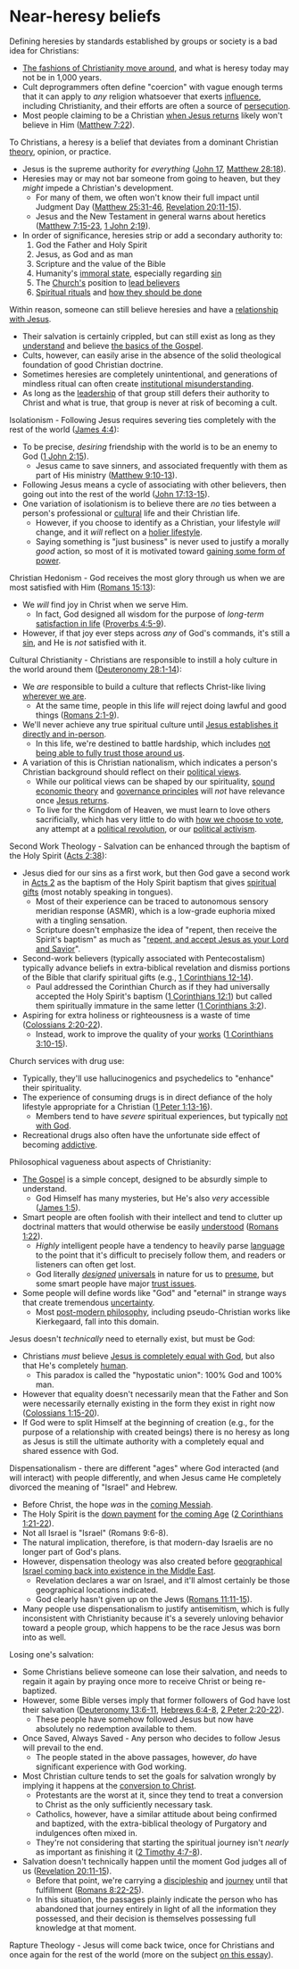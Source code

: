 
# Near-heresy beliefs

Defining heresies by standards established by groups or society is a bad idea for Christians:

- [The fashions of Christianity move around](history-church.md), and what is heresy today may not be in 1,000 years.
- Cult deprogrammers often define "coercion" with vague enough terms that it can apply to *any* religion whatsoever that exerts [influence](power-influence.md), including Christianity, and their efforts are often a source of [persecution](hardship-persecution-church.md).
- Most people claiming to be a Christian [when Jesus returns](jesus-returns.md) likely won't believe in Him ([Matthew 7:22](https://biblehub.com/matthew/7-22.htm)).

To Christians, a heresy is a belief that deviates from a dominant Christian [theory](values.md), opinion, or practice.

- Jesus is the supreme authority for *everything* ([John 17](https://biblehub.com/bsb/john/17.htm), [Matthew 28:18](https://biblehub.com/matthew/28-18.htm)).
- Heresies may or may not bar someone from going to heaven, but they *might* impede a Christian's development.
  - For many of them, we often won't know their full impact until Judgment Day ([Matthew 25:31-46](https://biblehub.com/bsb/matthew/25.htm), [Revelation 20:11-15](https://biblehub.com/bsb/revelation/20.htm)).
  - Jesus and the New Testament in general warns about heretics ([Matthew 7:15-23](https://biblehub.com/bsb/matthew/7.htm), [1 John 2:19](https://biblehub.com/1_john/2-19.htm)).
- In order of significance, heresies strip or add a secondary authority to:
  1. God the Father and Holy Spirit
  2. Jesus, as God and as man
  3. Scripture and the value of the Bible
  4. Humanity's [immoral state](morality.md), especially regarding [sin](morality-sins.md)
  5. The [Church's](church.md) position to [lead believers](spiritual-discipleship.md)
  6. [Spiritual rituals](spiritual-exercises.md) and [how they should be done](mgmt-church.md)

Within reason, someone can still believe heresies and have a [relationship with Jesus](identity.md).

- Their salvation is certainly crippled, but can still exist as long as they [understand](understanding.md) and believe [the basics of the Gospel](jesus-gospel.md).
- Cults, however, can easily arise in the absence of the solid theological foundation of good Christian doctrine.
- Sometimes heresies are completely unintentional, and generations of mindless ritual can often create [institutional misunderstanding](mgmt-badsystems.md).
- As long as the [leadership](mgmt-church.md) of that group still defers their authority to Christ and what is true, that group is never at risk of becoming a cult.

Isolationism - Following Jesus requires severing ties completely with the rest of the world ([James 4:4](https://biblehub.com/james/4-4.htm)):

- To be precise, *desiring* friendship with the world is to be an enemy to God ([1 John 2:15](https://biblehub.com/1_john/2-15.htm)).
  - Jesus came to save sinners, and associated frequently with them as part of His ministry ([Matthew 9:10-13](https://biblehub.com/bsb/matthew/9.htm)).
- Following Jesus means a cycle of associating with other believers, then going out into the rest of the world ([John 17:13-15](https://biblehub.com/bsb/john/17.htm)).
- One variation of isolationism is to believe there are *no* ties between a person's professional or [cultural](people-culture.md) life and their Christian life.
  - However, if you choose to identify as a Christian, your lifestyle *will* change, and it *will* reflect on a [holier lifestyle](morality-sins.md).
  - Saying something is "just business" is never used to justify a morally *good* action, so most of it is motivated toward [gaining some form of power](power-types.md).

Christian Hedonism - God receives the most glory through us when we are most satisfied with Him ([Romans 15:13](https://biblehub.com/romans/15-13.htm)):

- We *will* find joy in Christ when we serve Him.
  - In fact, God designed all wisdom for the purpose of *long-term* [satisfaction in life](success-1_why.md) ([Proverbs 4:5-9](https://biblehub.com/bsb/proverbs/4.htm)).
- However, if that joy ever steps across *any* of God's commands, it's still a [sin](morality-sins.md), and He is *not* satisfied with it.

Cultural Christianity - Christians are responsible to instill a holy culture in the world around them ([Deuteronomy 28:1-14](https://biblehub.com/bsb/deuteronomy/28.htm)):

- We *are* responsible to build a culture that reflects Christ-like living [wherever we are](https://theologos.site/devotion-chaos/).
  - At the same time, people in this life *will* reject doing lawful and good things ([Romans 2:1-9](https://biblehub.com/bsb/romans/2.htm)).
- We'll never achieve any true spiritual culture until [Jesus establishes it directly and in-person](https://theologos.site/millennium/).
  - In this life, we're destined to battle hardship, which includes [not being able to fully trust those around us](hardship-persecution-church.md).
- A variation of this is Christian nationalism, which indicates a person's Christian background should reflect on their [political views](politics-conservativeliberal.md).
  - While our political views can be shaped by our spirituality, [sound economic theory](economics.md) and [governance principles](legal-doctrines.md) will *not* have relevance once [Jesus returns](jesus-returns.md).
  - To live for the Kingdom of Heaven, we must learn to love others sacrificially, which has very little to do with [how we choose to vote](politics-systems.md), any attempt at a [political revolution](people-conflicts-war-why.md), or our [political activism](culture-cults.md).

Second Work Theology - Salvation can be enhanced through the baptism of the Holy Spirit ([Acts 2:38](https://biblehub.com/acts/2-38.htm)):

- Jesus died for our sins as a first work, but then God gave a second work in [Acts 2](https://biblehub.com/bsb/acts/2.htm) as the baptism of the Holy Spirit baptism that gives [spiritual gifts](spiritual-gifts.md) (most notably speaking in tongues).
  - Most of their experience can be traced to autonomous sensory meridian response (ASMR), which is a low-grade euphoria mixed with a tingling sensation.
  - Scripture doesn't emphasize the idea of "repent, then receive the Spirit's baptism" as much as "[repent, and accept Jesus as your Lord and Savior](jesus-gospel.md)".
- Second-work believers (typically associated with Pentecostalism) typically advance beliefs in extra-biblical revelation and dismiss portions of the Bible that clarify spiritual gifts (e.g., [1 Corinthians 12-14](https://biblehub.com/bsb/1_corinthians/12.htm)).
  - Paul addressed the Corinthian Church as if they had universally accepted the Holy Spirit's baptism ([1 Corinthians 12:1](https://biblehub.com/1_corinthians/12-1.htm)) but called them spiritually immature in the same letter ([1 Corinthians 3:2](https://biblehub.com/1_corinthians/3-2.htm)).
- Aspiring for extra holiness or righteousness is a waste of time ([Colossians 2:20-22](https://biblehub.com/bsb/colossians/2.htm)).
  - Instead, work to improve the quality of your [works](spiritual-exercises.md) ([1 Corinthians 3:10-15](https://biblehub.com/bsb/1_corinthians/3.htm)).

Church services with drug use:

- Typically, they'll use hallucinogenics and psychedelics to "enhance" their spirituality.
- The experience of consuming drugs is in direct defiance of the holy lifestyle appropriate for a Christian ([1 Peter 1:13-16](https://biblehub.com/bsb/1_peter/1.htm)).
  - Members tend to have *severe* spiritual experiences, but typically [not with God](spiritual-warfare.md).
- Recreational drugs also often have the unfortunate side effect of becoming [addictive](addiction.md).

Philosophical vagueness about aspects of Christianity:

- [The Gospel](jesus-gospel.md) is a simple concept, designed to be absurdly simple to understand.
  - God Himself has many mysteries, but He's also *very* accessible ([James 1:5](https://biblehub.com/james/1-5.htm)).
- Smart people are often foolish with their intellect and tend to clutter up doctrinal matters that would otherwise be easily [understood](understanding.md) ([Romans 1:22](https://biblehub.com/romans/1-22.htm)).
  - *Highly* intelligent people have a tendency to heavily parse [language](language.md) to the point that it's difficult to precisely follow them, and readers or listeners can often get lost.
  - God literally *[designed](creations.md)* [universals](humanity-universals.md) in nature for us to [presume](trust.md), but some smart people have major [trust issues](understanding-certainty.md).
- Some people will define words like "God" and "eternal" in strange ways that create tremendous [uncertainty](unknown.md).
  - Most [post-modern philosophy](philosophy.md), including pseudo-Christian works like Kierkegaard, fall into this domain.

Jesus doesn't *technically* need to eternally exist, but must be God:

- Christians *must* believe [Jesus is completely equal with God](god.md), but also that He's completely [human](humanity-christian.md).
  - This paradox is called the "hypostatic union": 100% God and 100% man.
- However that equality doesn't necessarily mean that the Father and Son were necessarily eternally existing in the form they exist in right now ([Colossians 1:15-20](https://biblehub.com/bsb/colossians/1.htm)).
- If God were to split Himself at the beginning of creation (e.g., for the purpose of a relationship with created beings) there is no heresy as long as Jesus is still the ultimate authority with a completely equal and shared essence with God.

Dispensationalism - there are different "ages" where God interacted (and will interact) with people differently, and when Jesus came He completely divorced the meaning of "Israel" and Hebrew.

- Before Christ, the hope *was* in the [coming Messiah](jesus-prophecies.md).
- The Holy Spirit is the [down payment](people-contracts.md) for [the coming Age](https://theologos.site/millennium/) ([2 Corinthians 1:21-22](https://biblehub.com/bsb/2_corinthians/1.htm)).
- Not all Israel is "Israel" (Romans 9:6-8).
- The natural implication, therefore, is that modern-day Israelis are no longer part of God's plans.
- However, dispensation theology was also created before [geographical Israel coming back into existence in the Middle East](history-israel.md).
  - Revelation declares a war on Israel, and it'll almost certainly be those geographical locations indicated.
  - God clearly hasn't given up on the Jews ([Romans 11:11-15](https://biblehub.com/bsb/romans/11.htm)).
- Many people use dispensationalism to justify antisemitism, which is fully inconsistent with Christianity because it's a severely unloving behavior toward a people group, which happens to be the race Jesus was born into as well.

Losing one's salvation:

- Some Christians believe someone can lose their salvation, and needs to regain it again by praying once more to receive Christ or being re-baptized.
- However, some Bible verses imply that former followers of God have lost their salvation ([Deuteronomy 13:6-11](https://biblehub.com/bsb/deuteronomy/13.htm), [Hebrews 6:4-8](https://biblehub.com/bsb/hebrews/6.htm), [2 Peter 2:20-22](https://biblehub.com/bsb/2_peter/2.htm)).
  - These people have somehow followed Jesus but now have absolutely no redemption available to them.
- Once Saved, Always Saved - Any person who decides to follow Jesus will prevail to the end.
  - The people stated in the above passages, however, *do* have significant experience with God working.
- Most Christian culture tends to set the goals for salvation wrongly by implying it happens at the [conversion to Christ](jesus-gospel.md).
  - Protestants are the worst at it, since they tend to treat a conversion to Christ as the only sufficiently necessary task.
  - Catholics, however, have a similar attitude about being confirmed and baptized, with the extra-biblical theology of Purgatory and indulgences often mixed in.
  - They're not considering that starting the spiritual journey isn't *nearly* as important as finishing it ([2 Timothy 4:7-8](https://biblehub.com/bsb/2_timothy/4.htm)).
- Salvation doesn't technically happen until the moment God judges all of us ([Revelation 20:11-15](https://biblehub.com/bsb/revelation/20.htm)).
  - Before that point, we're carrying a [discipleship](spiritual-discipleship.md) and [journey](spiritual-exercises.md) until that fulfillment ([Romans 8:22-25](https://biblehub.com/bsb/romans/8.htm)).
  - In this situation, the passages plainly indicate the person who has abandoned that journey entirely in light of all the information they possessed, and their decision is themselves possessing full knowledge at that moment.

Rapture Theology - Jesus will come back twice, once for Christians and once again for the rest of the world (more on the subject [on this essay](jesus-returns.md)).
